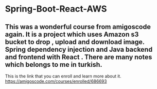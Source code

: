 # Spring-Boot-React-AWS

## This was a wonderful course from amigoscode again. It is a project which uses Amazon s3 bucket to drop , upload and download image. Spring dependency injection and Java backend and frontend with React . There are many notes which belongs to me in turkish.

This is the link that you can enroll and learn more about it.
https://amigoscode.com/courses/enrolled/686693
